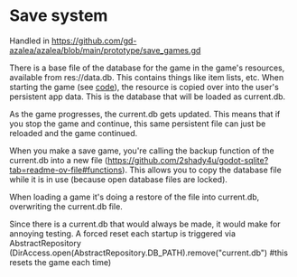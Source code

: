 # Save system

Handled in <https://github.com/gd-azalea/azalea/blob/main/prototype/save_games.gd>

There is a base file of the database for the game in the game's resources, available from res://data.db. This contains things like item lists, etc.
When starting the game (see [code](https://github.com/gd-azalea/azalea/blob/main/scripts/framework/database/meta/AbstractRepository.gd#L22)), the resource is copied over into the user's persistent app data. This is the database that will be loaded as current.db.

As the game progresses, the current.db gets updated. This means that if you stop the game and continue, this same persistent file can just be reloaded and the game continued.

When you make a save game, you're calling the backup function of the current.db into a new file (https://github.com/2shady4u/godot-sqlite?tab=readme-ov-file#functions). This allows you to copy the database file while it is in use (because open database files are locked).

When loading a game it's doing a restore of the file into current.db, overwriting the current.db file.

Since there is a current.db that would always be made, it would make for annoying testing. A forced reset each startup is triggered via AbstractRepository (DirAccess.open(AbstractRepository.DB_PATH).remove("current.db") #this resets the game each time)
